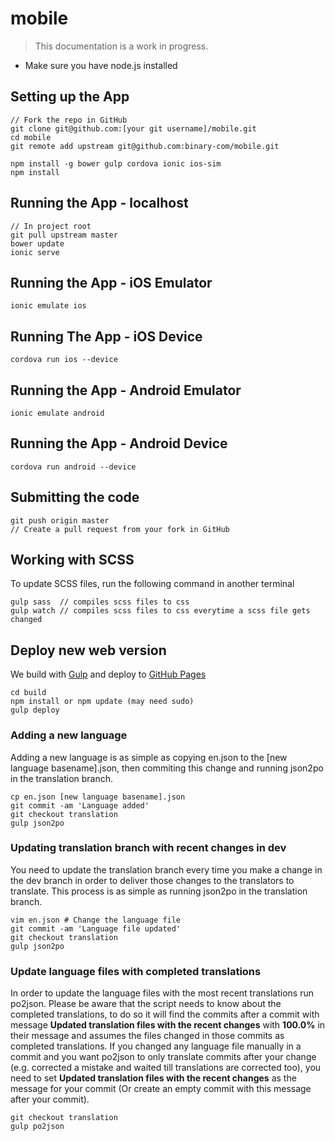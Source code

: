 # mobile
> This documentation is a work in progress.

- Make sure you have node.js installed

## Setting up the App

```shell
// Fork the repo in GitHub
git clone git@github.com:[your git username]/mobile.git
cd mobile
git remote add upstream git@github.com:binary-com/mobile.git

npm install -g bower gulp cordova ionic ios-sim
npm install
```

## Running the App - localhost
```shell
// In project root
git pull upstream master
bower update
ionic serve
```

## Running the App - iOS Emulator
```shell
ionic emulate ios
```

## Running The App - iOS Device
```shell
cordova run ios --device
```

## Running the App - Android Emulator
```shell
ionic emulate android
```

## Running the App - Android Device
```shell
cordova run android --device
```

## Submitting the code
```shell
git push origin master
// Create a pull request from your fork in GitHub
```

## Working with SCSS
To update SCSS files, run the following command in another terminal
```shell
gulp sass  // compiles scss files to css
gulp watch // compiles scss files to css everytime a scss file gets changed
```

## Deploy new web version

We build with [Gulp](http://gulpjs.com/) and deploy to [GitHub Pages](https://pages.github.com/)

```
cd build
npm install or npm update (may need sudo)
gulp deploy
```

### Adding a new language
Adding a new language is as simple as copying en.json to the [new language basename].json, then commiting this change and running json2po in the translation branch.
```
cp en.json [new language basename].json
git commit -am 'Language added'
git checkout translation
gulp json2po 
```
### Updating translation branch with recent changes in dev
You need to update the translation branch every time you make a change in the dev branch in order to deliver those changes to the translators to translate. This process is as simple as running json2po in the translation branch.
```
vim en.json # Change the language file 
git commit -am 'Language file updated'
git checkout translation
gulp json2po
```
### Update language files with completed translations
In order to update the language files with the most recent translations run po2json. Please be aware that the script needs to know about the completed translations, to do so it will find the commits after a commit with message **Updated translation files with the recent changes** with **100.0%** in their message and assumes the files changed in those commits as completed translations.
If you changed any language file manually in a commit and you want po2json to only translate commits after your change (e.g. corrected a mistake and waited till translations are corrected too), you need to set **Updated translation files with the recent changes** as the message for your commit (Or create an empty commit with this message after your commit). 
```
git checkout translation
gulp po2json
```

